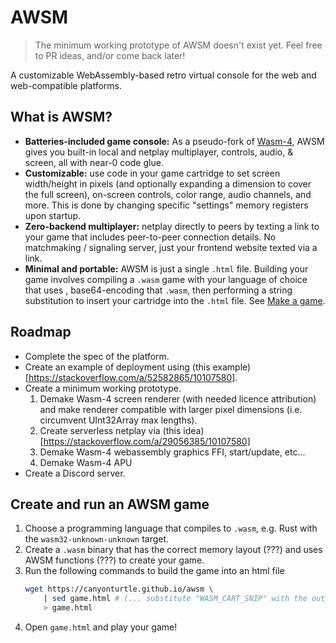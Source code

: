 # AWSM

> The minimum working prototype of AWSM doesn't exist yet. Feel free to PR ideas, and/or come back later!

A customizable WebAssembly-based retro virtual console for the web and web-compatible platforms.

## What is AWSM?
- **Batteries-included game console:** As a pseudo-fork of [Wasm-4](https://github.com/aduros/wasm4),
  AWSM gives you built-in local and netplay multiplayer, controls, audio, & screen, all with near-0 code glue.
- **Customizable:** use code in your game cartridge to set screen width/height in pixels (and optionally expanding a dimension to cover the full screen), on-screen controls, color range, audio channels, and more.
  This is done by changing specific "settings" memory registers upon startup.
- **Zero-backend multiplayer:** netplay directly to peers by texting a link to your game that includes peer-to-peer connection details.
  No matchmaking / signaling server, just your frontend website texted via a link.
- **Minimal and portable:** AWSM is just a single `.html` file. Building your game involves compiling a `.wasm` game with your language of choice that uses , base64-encoding that `.wasm`, then performing a string substitution to insert your cartridge into the `.html` file. See [Make a game](make-a-game).

## Roadmap
- Complete the spec of the platform.
- Create an example of deployment using (this example)[https://stackoverflow.com/a/52582865/10107580].
- Create a minimum working prototype.
    1. Demake Wasm-4 screen renderer (with needed licence attribution) and make renderer compatible with larger pixel dimensions (i.e. circumvent UInt32Array max lengths).
    2. Create serverless netplay via (this idea)[https://stackoverflow.com/a/29056385/10107580]
    3. Demake Wasm-4 webassembly graphics FFI, start/update, etc...
    4. Demake Wasm-4 APU
- Create a Discord server.

## Create and run an AWSM game
1. Choose a programming language that compiles to `.wasm`, e.g. Rust with the `wasm32-unknown-unknown` target.
2. Create a `.wasm` binary that has the correct memory layout (???) and uses AWSM functions (???) to create your game.
3. Run the following commands to build the game into an html file
   ```bash
   wget https://canyonturtle.github.io/awsm \
       | sed game.html # (... substitute "WASM_CART_SNIP" with the output of base64 of the wasm file.) \
       > game.html
   ```
4. Open `game.html` and play your game!

